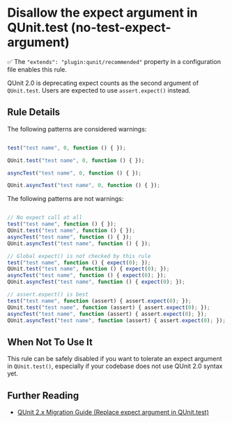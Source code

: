 # Disallow the expect argument in QUnit.test (no-test-expect-argument)

✅ The `"extends": "plugin:qunit/recommended"` property in a configuration file enables this rule.

QUnit 2.0 is deprecating expect counts as the second argument of `QUnit.test`. Users are expected to use `assert.expect()` instead.

## Rule Details

The following patterns are considered warnings:

```js

test("test name", 0, function () { });

QUnit.test("test name", 0, function () { });

asyncTest("test name", 0, function () { });

QUnit.asyncTest("test name", 0, function () { });

```

The following patterns are not warnings:

```js

// No expect call at all
test("test name", function () { });
QUnit.test("test name", function () { });
asyncTest("test name", function () { });
QUnit.asyncTest("test name", function () { });

// Global expect() is not checked by this rule
test("test name", function () { expect(0); });
QUnit.test("test name", function () { expect(0); });
asyncTest("test name", function () { expect(0); });
QUnit.asyncTest("test name", function () { expect(0); });

// assert.expect() is best
test("test name", function (assert) { assert.expect(0); });
QUnit.test("test name", function (assert) { assert.expect(0); });
asyncTest("test name", function (assert) { assert.expect(0); });
QUnit.asyncTest("test name", function (assert) { assert.expect(0); });

```

## When Not To Use It

This rule can be safely disabled if you want to tolerate an expect argument in `QUnit.test()`, especially if your codebase does not use QUnit 2.0 syntax yet.

## Further Reading

* [QUnit 2.x Migration Guide (Replace expect argument in QUnit.test)](https://qunitjs.com/upgrade-guide-2.x/#replace-expected-argument-in-qunit-test)
